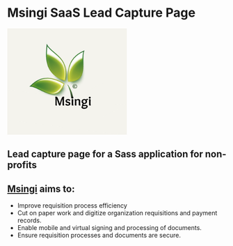 # Msingi SaaS Lead Capture Page


![Msingi Logo](/msingi-landing-page/src/msingi.png)

## Lead capture page for a Sass application for non-profits

## [Msingi](https://github.com/nashthecoder/msingi-saas.git) aims to:
 - Improve requisition process efficiency
 - Cut on paper work and digitize organization requisitions and payment records.
 - Enable mobile and virtual signing and processing of documents.
 - Ensure requisition processes and documents are secure.
